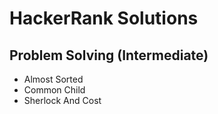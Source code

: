 # HackerRank Solutions

## Problem Solving (Intermediate)

- Almost Sorted
- Common Child
- Sherlock And Cost
